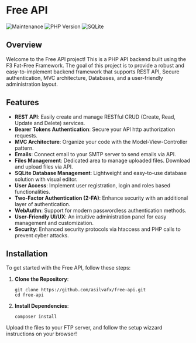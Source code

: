 # Free API

![Maintenance](https://img.shields.io/maintenance/yes/2024?logo=github)
![PHP Version](https://img.shields.io/badge/php-%3E%3D8.0-blue)
![SQLite](https://img.shields.io/badge/sqlite-v3.36.0-green)

## Overview

Welcome to the Free API project! This is a PHP API backend built using the F3 Fat-Free Framework. The goal of this project is to provide a robust and easy-to-implement backend framework that supports REST API, Secure authentication, MVC architecture, Databases, and a user-friendly administration layout.

## Features

- **REST API**: Easily create and manage RESTful CRUD (Create, Read, Update and Delete) services.
- **Bearer Tokens Authentication**: Secure your API http authorization requests.
- **MVC Architecture**: Organize your code with the Model-View-Controller pattern.
- **Emails**: Connect email to your SMTP server to send emails via API.
- **Files Management**: Dedicated area to manage uploaded files. Download and upload files via API.
- **SQLite Database Management**: Lightweight and easy-to-use database solution with visual editor.
- **User Access**: Implement user registration, login and roles based functionalities.
- **Two-Factor Authentication (2-FA)**: Enhance security with an additional layer of authentication.
- **WebAuthn**: Support for modern passwordless authentication methods.
- **User-Friendly UI/UX**: An intuitive administration panel for easy management and customization.
- **Security**: Enhanced security protocols via htaccess and PHP calls to prevent cyber attacks.

## Installation

To get started with the Free API, follow these steps:

1. **Clone the Repository**:
   ```
   git clone https://github.com/asilvafx/free-api.git
   cd free-api
   ```

2. **Install Dependencies**:
   ``` 
   composer install
   ```
 
     
Upload the files to your FTP server, and follow the setup wizzard instructions on your browser!

